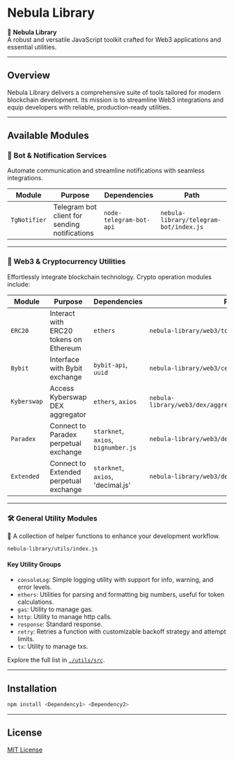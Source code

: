 # Nebula Library

🌌 **Nebula Library**  
A robust and versatile JavaScript toolkit crafted for Web3 applications and essential utilities.

---

## Overview

Nebula Library delivers a comprehensive suite of tools tailored for modern blockchain development. Its mission is to streamline Web3 integrations and equip developers with reliable, production-ready utilities.

---

## Available Modules

### 🚀 Bot & Notification Services

Automate communication and streamline notifications with seamless integrations.

| **Module**           | **Purpose**                                         | **Dependencies**           | **Path**                                |
|----------------------|-----------------------------------------------------|----------------------------|-----------------------------------------|
| `TgNotifier`   | Telegram bot client for sending notifications       | `node-telegram-bot-api`    | `nebula-library/telegram-bot/index.js`    |

---

### 🔗 Web3 & Cryptocurrency Utilities

Effortlessly integrate blockchain technology. Crypto operation modules include:

| **Module**   | **Purpose**                                               | **Dependencies**                       | **Path**                                                      |
|--------------|-----------------------------------------------------------|----------------------------------------|---------------------------------------------------------------|
| `ERC20`      | Interact with ERC20 tokens on Ethereum                    | `ethers`                               | `nebula-library/web3/token/ERC20/index.js`                    |
| `Bybit`      | Interface with Bybit exchange                             | `bybit-api`, `uuid`                    | `nebula-library/web3/cex/bybit/index.js`                      |
| `Kyberswap`  | Access Kyberswap DEX aggregator                           | `ethers`, `axios`                      | `nebula-library/web3/dex/aggregator/kyberswap/index.js`       |
| `Paradex`    | Connect to Paradex perpetual exchange                     | `starknet`, `axios`, `bignumber.js`    | `nebula-library/web3/dex/perp/paradex/index.js`               |
| `Extended`   | Connect to Extended perpetual exchange                    | `starknet`, `axios`, 'decimal.js'      | `nebula-library/web3/dex/perp/extended/index.js`              |

---

### 🛠️ General Utility Modules

🧰 A collection of helper functions to enhance your development workflow.

`nebula-library/utils/index.js`

#### Key Utility Groups

- `consoleLog`: Simple logging utility with support for info, warning, and error levels.
- `ethers`: Utilities for parsing and formatting big numbers, useful for token calculations.
- `gas`: Utility to manage gas.
- `http`: Utility to manage http calls.
- `response`: Standard response.
- `retry`: Retries a function with customizable backoff strategy and attempt limits.
- `tx`: Utility to manage txs.

Explore the full list in [`./utils/src`](./utils/src).

---

## Installation

```bash
npm install <Dependency1> <Dependency2>
```

---

## License

[MIT License](LICENSE)